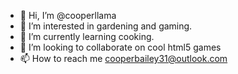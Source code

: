 - 👋 Hi, I’m @cooperllama
- 👀 I’m interested in gardening and gaming.
- 🌱 I’m currently learning cooking.
- 💞️ I’m looking to collaborate on cool html5 games
- 📫 How to reach me cooperbailey31@outlook.com

<!---
cooperllama/cooperllama is a ✨ special ✨ repository because its `README.md` (this file) appears on your GitHub profile.
You can click the Preview link to take a look at your changes.
--->
